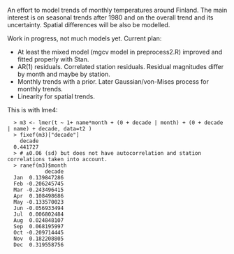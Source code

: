 An effort to model trends of monthly temperatures around Finland. The main interest is on seasonal trends after 1980 and on the overall trend and its uncertainty. Spatial differences will be also be modelled. 

Work in progress, not much models yet. Current plan:
- At least the mixed model (mgcv model in preprocess2.R) improved and fitted properly with Stan. 
- AR(1) residuals. Correlated station residuals. Residual magnitudes differ by month and maybe by station.
- Monthly trends with a prior. Later Gaussian/von-Mises process for monthly trends.
- Linearity for spatial trends.

This is with lme4:

      > m3 <- lmer(t ~ 1+ name*month + (0 + decade | month) + (0 + decade | name) + decade, data=t2 )
      > fixef(m3)["decade"]
        decade 
      0.441727 
      > # ±0.06 (sd) but does not have autocorrelation and station correlations taken into account.
      > ranef(m3)$month
                decade
      Jan  0.139847286
      Feb -0.206245745
      Mar -0.243496415
      Apr  0.108498686
      May -0.133570023
      Jun -0.056933494
      Jul  0.006802484
      Aug  0.024848107
      Sep  0.068195997
      Oct -0.209714445
      Nov  0.182208805
      Dec  0.319558756
      